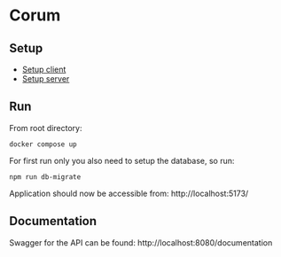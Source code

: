 # Corum

## Setup

- [Setup client](client/README.md)
- [Setup server](server/README.md)

## Run

From root directory:

```
docker compose up
```

For first run only you also need to setup the database, so run:

```
npm run db-migrate
```

Application should now be accessible from: http://localhost:5173/

## Documentation

Swagger for the API can be found: http://localhost:8080/documentation